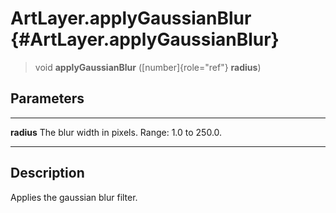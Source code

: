 ArtLayer.applyGaussianBlur {#ArtLayer.applyGaussianBlur}
==========================

> void **applyGaussianBlur** ([number]{role="ref"} **radius**)

Parameters
----------

  ------------ ------------------------------------------------
  **radius**   The blur width in pixels. Range: 1.0 to 250.0.
  ------------ ------------------------------------------------

Description
-----------

Applies the gaussian blur filter.
